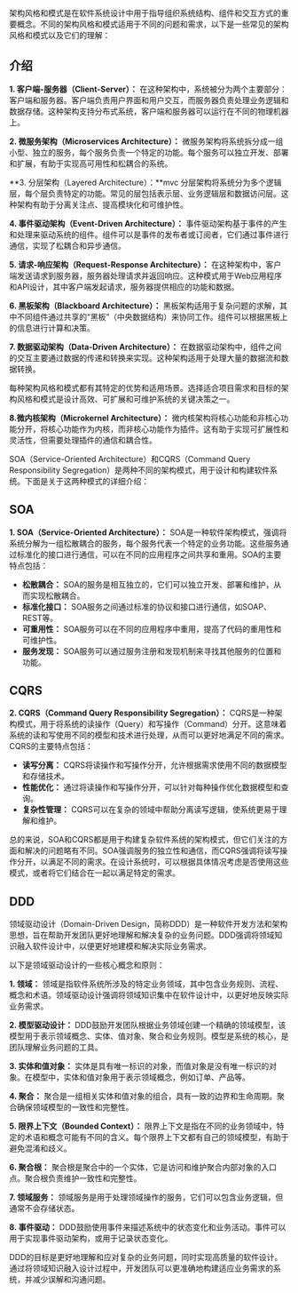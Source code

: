 架构风格和模式是在软件系统设计中用于指导组织系统结构、组件和交互方式的重要概念。不同的架构风格和模式适用于不同的问题和需求，以下是一些常见的架构风格和模式以及它们的理解：

## 介绍

**1. 客户端-服务器（Client-Server）：**
在这种架构中，系统被分为两个主要部分：客户端和服务器。客户端负责用户界面和用户交互，而服务器负责处理业务逻辑和数据存储。这种架构支持分布式系统，客户端和服务器可以运行在不同的物理机器上。

**2. 微服务架构（Microservices Architecture）：**
微服务架构将系统拆分成一组小型、独立的服务，每个服务负责一个特定的功能。每个服务可以独立开发、部署和扩展，有助于实现高可用性和松耦合的系统。

**3. 分层架构（Layered Architecture）：**mvc
分层架构将系统分为多个逻辑层，每个层负责特定的功能。常见的层包括表示层、业务逻辑层和数据访问层。这种架构有助于分离关注点、提高模块化和可维护性。

**4. 事件驱动架构（Event-Driven Architecture）：**
事件驱动架构基于事件的产生和处理来驱动系统的组件。组件可以是事件的发布者或订阅者，它们通过事件进行通信，实现了松耦合和异步通信。

**5. 请求-响应架构（Request-Response Architecture）：**
在这种架构中，客户端发送请求到服务器，服务器处理请求并返回响应。这种模式用于Web应用程序和API设计，其中客户端发起请求，服务器提供相应的功能和数据。

**6. 黑板架构（Blackboard Architecture）：**
黑板架构适用于复杂问题的求解，其中不同组件通过共享的“黑板”（中央数据结构）来协同工作。组件可以根据黑板上的信息进行计算和决策。

**7. 数据驱动架构（Data-Driven Architecture）：**
在数据驱动架构中，组件之间的交互主要通过数据的传递和转换来实现。这种架构适用于处理大量的数据流和数据转换。

每种架构风格和模式都有其特定的优势和适用场景。选择适合项目需求和目标的架构风格和模式是设计高效、可扩展和可维护系统的关键决策之一。

 **8.微内核架构（Microkernel Architecture）：** 微内核架构将核心功能和非核心功能分开，将核心功能作为内核，而非核心功能作为插件。这有助于实现可扩展性和灵活性，但需要处理插件的通信和耦合性。



SOA（Service-Oriented Architecture）和CQRS（Command Query Responsibility Segregation）是两种不同的架构模式，用于设计和构建软件系统。下面是关于这两种模式的详细介绍：

## SOA

**1. SOA（Service-Oriented Architecture）：**
SOA是一种软件架构模式，强调将系统分解为一组松散耦合的服务，每个服务代表一个特定的业务功能。这些服务通过标准化的接口进行通信，可以在不同的应用程序之间共享和重用。SOA的主要特点包括：

- **松散耦合：** SOA的服务是相互独立的，它们可以独立开发、部署和维护，从而实现松散耦合。
- **标准化接口：** SOA服务之间通过标准的协议和接口进行通信，如SOAP、REST等。
- **可重用性：** SOA服务可以在不同的应用程序中重用，提高了代码的重用性和可维护性。
- **服务发现：** SOA服务可以通过服务注册和发现机制来寻找其他服务的位置和功能。

## CQRS

**2. CQRS（Command Query Responsibility Segregation）：**
CQRS是一种架构模式，用于将系统的读操作（Query）和写操作（Command）分开。这意味着系统的读和写使用不同的模型和技术进行处理，从而可以更好地满足不同的需求。CQRS的主要特点包括：

- **读写分离：** CQRS将读操作和写操作分开，允许根据需求使用不同的数据模型和存储技术。
- **性能优化：** 通过将读操作和写操作分开，可以针对每种操作优化数据模型和查询。
- **复杂性管理：** CQRS可以在复杂的领域中帮助分离读写逻辑，使系统更易于理解和维护。

总的来说，SOA和CQRS都是用于构建复杂软件系统的架构模式，但它们关注的方面和解决的问题略有不同。SOA强调服务的独立性和通信，而CQRS强调将读写操作分开，以满足不同的需求。在设计系统时，可以根据具体情况考虑是否使用这些模式，或者将它们结合在一起以满足特定的需求。



## DDD

领域驱动设计（Domain-Driven Design，简称DDD）是一种软件开发方法和架构思想，旨在帮助开发团队更好地理解和解决复杂的业务问题。DDD强调将领域知识融入软件设计中，以便更好地建模和解决实际业务需求。

以下是领域驱动设计的一些核心概念和原则：

**1. 领域：**
领域是指软件系统所涉及的特定业务领域，其中包含业务规则、流程、概念和术语。领域驱动设计强调将领域知识集中在软件设计中，以更好地反映实际业务需求。

**2. 模型驱动设计：**
DDD鼓励开发团队根据业务领域创建一个精确的领域模型，该模型用于表示领域概念、实体、值对象、聚合和业务规则。模型是系统的核心，是团队理解业务问题的工具。

**3. 实体和值对象：**
实体是具有唯一标识的对象，而值对象是没有唯一标识的对象。在模型中，实体和值对象用于表示领域概念，例如订单、产品等。

**4. 聚合：**
聚合是一组相关实体和值对象的组合，具有一致的边界和生命周期。聚合确保领域模型的一致性和完整性。

**5. 限界上下文（Bounded Context）：**
限界上下文是指在不同的业务领域中，特定的术语和概念可能有不同的含义。每个限界上下文都有自己的领域模型，有助于避免混淆和歧义。

**6. 聚合根：**
聚合根是聚合中的一个实体，它是访问和维护聚合内部对象的入口点。聚合根负责维护一致性和完整性。

**7. 领域服务：**
领域服务是用于处理领域操作的服务，它们可以包含业务逻辑，但通常不会存储状态。

**8. 事件驱动：**
DDD鼓励使用事件来描述系统中的状态变化和业务活动。事件可以用于实现事件驱动架构，或用于记录状态变化。

DDD的目标是更好地理解和应对复杂的业务问题，同时实现高质量的软件设计。通过将领域知识融入设计过程中，开发团队可以更准确地构建适应业务需求的系统，并减少误解和沟通问题。

